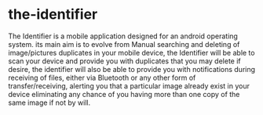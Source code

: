# the-identifier
The Identifier is a mobile application designed for an android operating system. its main aim is to evolve from Manual searching and deleting of image/pictures duplicates in your mobile device, the Identifier will be able to scan your device and provide you with duplicates that you may delete if desire, the identifier will also be able to provide you with notifications during receiving of files, either via Bluetooth or any other form of transfer/receiving, alerting you that a particular image already exist in your device eliminating any chance of you having more than one copy of the same image if not by will.
